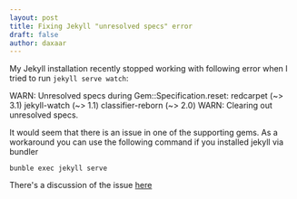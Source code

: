 ```yaml
---
layout: post
title: Fixing Jekyll "unresolved specs" error
draft: false
author: daxaar
---
```


My Jekyll installation recently stopped working with following error when I tried to run `jekyll serve watch`:

WARN: Unresolved specs during Gem::Specification.reset:
      redcarpet (~> 3.1)
      jekyll-watch (~> 1.1)
      classifier-reborn (~> 2.0)
WARN: Clearing out unresolved specs.

It would seem that there is an issue in one of the supporting gems.  As a workaround you can use the following command if you installed jekyll via bundler

`bunble exec jekyll serve`

There's a discussion of the issue [here](https://github.com/jekyll/jekyll/issues/3084)
